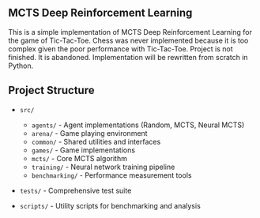 ## MCTS Deep Reinforcement Learning

This is a simple implementation of MCTS Deep Reinforcement Learning for the game of Tic-Tac-Toe.
Chess was never implemented because it is too complex given the poor performance with Tic-Tac-Toe.
Project is not finished. It is abandoned.
Implementation will be rewritten from scratch in Python.

## Project Structure

- `src/`
  - `agents/` - Agent implementations (Random, MCTS, Neural MCTS)
  - `arena/` - Game playing environment
  - `common/` - Shared utilities and interfaces
  - `games/` - Game implementations
  - `mcts/` - Core MCTS algorithm
  - `training/` - Neural network training pipeline
  - `benchmarking/` - Performance measurement tools

- `tests/` - Comprehensive test suite
- `scripts/` - Utility scripts for benchmarking and analysis